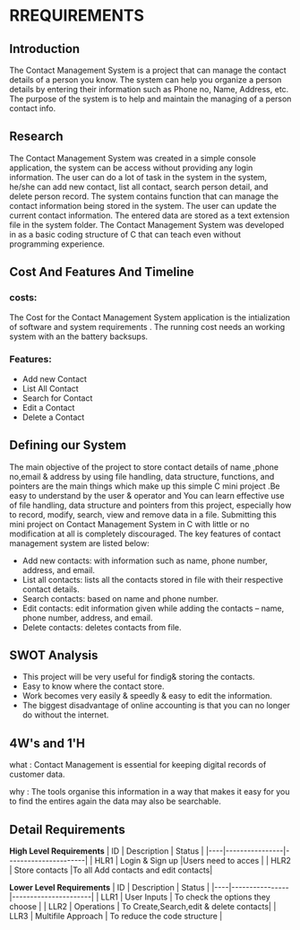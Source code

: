 # RREQUIREMENTS
 ## Introduction
 The Contact Management System is a project that can manage the contact details of a person you know. The system can help you organize a person details by entering their information such as Phone no, Name, Address, etc. The purpose of the system is to help and maintain the managing of a person contact info.
 ## Research
 The Contact Management System was created in a simple console application, the system can be access without providing any login information. The user can do a lot of task in the system in the system, he/she can add new contact, list all contact, search person detail, and delete person record. The system contains function that can manage the contact information being stored in the system. The user can update the current contact information. The entered data are stored as a text extension file in the system folder. The Contact Management System was developed in as a basic coding structure of C that can teach even without programming experience.
 ## Cost And Features And Timeline
 ### costs:
 The Cost for the Contact Management System application is the intialization of software and system requirements . The running cost needs an working system with an the battery backsups. 
 ### Features:
 - Add new Contact
 - List All Contact
 - Search for Contact
 - Edit a Contact
 - Delete a Contact
## Defining our System
   The main objective of the project to store contact details of name ,phone no,email & address by using file handling, data structure, functions, and pointers are the main things which make up this simple C mini project .Be easy to understand by the user & operator and You can learn effective use of file handling, data structure and pointers from this project, especially how to record, modify, search, view and remove data in a file. Submitting this mini project on Contact Management System in C with little or no modification at all is completely discouraged.
The key features of contact management system are listed below:
- Add new contacts: with information such as name, phone number, address, and email.
 - List all contacts: lists all the contacts stored in file with their respective contact details.
 - Search contacts: based on name and phone number.
 - Edit contacts: edit information given while adding the contacts – name, phone      number, address, and email.
 - Delete contacts: deletes contacts from file.
 ## SWOT Analysis
 - This project will be very useful for findig& storing the contacts.
 - Easy to know where the contact store.
 - Work becomes very easily & speedly & easy to edit the information.
 - The biggest disadvantage of online accounting is that you can no longer do without the internet. 
 ## 4W's and 1'H
what : Contact Management is essential for keeping digital records of customer data.

why : The tools organise this information in a way that makes it easy for you to find the entires again the data may also be searchable.




## Detail Requirements
__High Level Requirements__
| ID |   Description  |             Status   |
|----|----------------|----------------------|
| HLR1 | Login & Sign up |Users need to acces |
| HLR2  | Store contacts |To  all Add contacts and edit contacts|

__Lower Level Requirements__
| ID |   Description  |             Status   |
|----|----------------|----------------------|
| LLR1 | User Inputs | To check the options they choose |
| LLR2  | Operations | To Create,Search,edit & delete contacts|
| LLR3  | Multifile Approach | To reduce the code structure |




